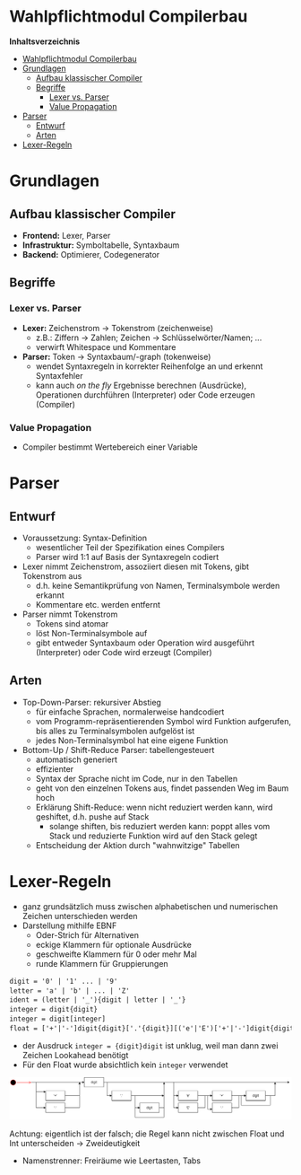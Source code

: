 <!----------
title: "Wahlpflichtmodul Compilerbau"
date: "Semester 6"
keywords: [Compiler, Compilerbau, DHGE, Semester 6]
header-includes:

  - \usepackage{enumitem}
  - \setlistdepth{20}
  - \renewlist{itemize}{itemize}{20}
  - \renewlist{enumerate}{enumerate}{20}
  - \setlist[itemize]{label=$\cdot$}
  - \setlist[itemize,1]{label=\textbullet}
  - \setlist[itemize,2]{label=--}
  - \setlist[itemize,3]{label=*}

---------->

Wahlpflichtmodul Compilerbau
====================

<!-- md2apkg ignore-card -->

<!-- START doctoc generated TOC please keep comment here to allow auto update -->
<!-- DON'T EDIT THIS SECTION, INSTEAD RE-RUN doctoc TO UPDATE -->
**Inhaltsverzeichnis**

- [Wahlpflichtmodul Compilerbau](#wahlpflichtmodul-compilerbau)
- [Grundlagen](#grundlagen)
  - [Aufbau klassischer Compiler](#aufbau-klassischer-compiler)
  - [Begriffe](#begriffe)
    - [Lexer vs. Parser](#lexer-vs-parser)
    - [Value Propagation](#value-propagation)
- [Parser](#parser)
  - [Entwurf](#entwurf)
  - [Arten](#arten)
- [Lexer-Regeln](#lexer-regeln)

<!-- END doctoc generated TOC please keep comment here to allow auto update -->

<!--newpage-->

# Grundlagen

## Aufbau klassischer Compiler

- **Frontend:** Lexer, Parser
- **Infrastruktur:** Symboltabelle, Syntaxbaum
- **Backend:** Optimierer, Codegenerator

## Begriffe

### Lexer vs. Parser

- **Lexer:** Zeichenstrom $\rightarrow$ Tokenstrom (zeichenweise)
  - z.B.: Ziffern $\rightarrow$ Zahlen; Zeichen $\rightarrow$ Schlüsselwörter/Namen; ...
  - verwirft Whitespace und Kommentare
- **Parser:** Token $\rightarrow$ Syntaxbaum/-graph (tokenweise)
  - wendet Syntaxregeln in korrekter Reihenfolge an und erkennt Syntaxfehler
  - kann auch *on the fly* Ergebnisse berechnen (Ausdrücke), Operationen durchführen (Interpreter) oder Code erzeugen (Compiler)

### Value Propagation

- Compiler bestimmt Wertebereich einer Variable

# Parser

## Entwurf

- Voraussetzung: Syntax-Definition
  - wesentlicher Teil der Spezifikation eines Compilers
  - Parser wird 1:1 auf Basis der Syntaxregeln codiert
- Lexer nimmt Zeichenstrom, assoziiert diesen mit Tokens, gibt Tokenstrom aus
  - d.h. keine Semantikprüfung von Namen, Terminalsymbole werden erkannt
  - Kommentare etc. werden entfernt
- Parser nimmt Tokenstrom
  - Tokens sind atomar
  - löst Non-Terminalsymbole auf
  - gibt entweder Syntaxbaum oder Operation wird ausgeführt (Interpreter) oder Code wird erzeugt (Compiler)

## Arten

- Top-Down-Parser: rekursiver Abstieg
  - für einfache Sprachen, normalerweise handcodiert
  - vom Programm-repräsentierenden Symbol wird Funktion aufgerufen, bis alles zu Terminalsymbolen aufgelöst ist
  - jedes Non-Terminalsymbol hat eine eigene Funktion
- Bottom-Up / Shift-Reduce Parser: tabellengesteuert
  - automatisch generiert
  - effizienter
  - Syntax der Sprache nicht im Code, nur in den Tabellen
  - geht von den einzelnen Tokens aus, findet passenden Weg im Baum hoch
  - Erklärung Shift-Reduce: wenn nicht reduziert werden kann, wird geshiftet, d.h. pushe auf Stack
    - solange shiften, bis reduziert werden kann: poppt alles vom Stack und reduzierte Funktion wird auf den Stack gelegt
  - Entscheidung der Aktion durch "wahnwitzige" Tabellen

# Lexer-Regeln

- ganz grundsätzlich muss zwischen alphabetischen und numerischen Zeichen unterschieden werden
- Darstellung mithilfe EBNF
  - Oder-Strich für Alternativen
  - eckige Klammern für optionale Ausdrücke
  - geschweifte Klammern für 0 oder mehr Mal
  - runde Klammern für Gruppierungen

```txt
digit = '0' | '1' ... | '9'
letter = 'a' | 'b' | ... | 'Z'
ident = (letter | '_'){digit | letter | '_'}
integer = digit{digit}
integer = digit[integer]
float = ['+'|'-']digit{digit}['.'{digit}][('e'|'E')['+'|'-']digit{digit}]
```

- der Ausdruck ``integer = {digit}digit`` ist unklug, weil man dann zwei Zeichen Lookahead benötigt
- Für den Float wurde absichtlich kein ``integer`` verwendet<!--didaktische Gründe-->

![Beispiel eines Syntaxgraph](assets/syntaxgraph.png)<!--width=600px-->

Achtung: eigentlich ist der falsch; die Regel kann nicht zwischen Float und Int unterscheiden $\rightarrow$ Zweideutigkeit

- Namenstrenner: Freiräume wie Leertasten, Tabs
